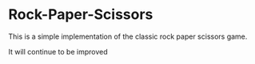 # Rock-Paper-Scissors

This is a simple implementation of the classic rock paper scissors game.

It will continue to be improved
